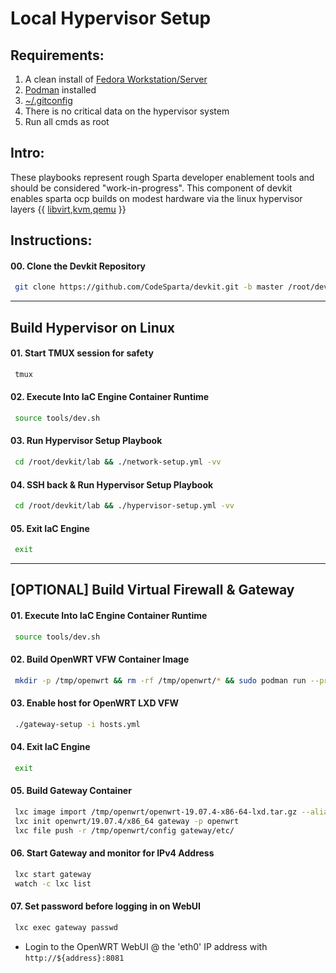 # Local Hypervisor Setup
## Requirements:
1. A clean install of [Fedora Workstation/Server](https://getfedora.org/en/workstation/)
2. [Podman](https://podman.io/getting-started/installation.html) installed
3. [~/.gitconfig](https://github.com/CodeSparta/devkit/blob/master/docs/gitconfig.md)
4. There is no critical data on the hypervisor system
5. Run all cmds as root
    
## Intro:    
These playbooks represent rough Sparta developer enablement tools and should be
considered "work-in-progress". This component of devkit enables sparta ocp builds
on modest hardware via the linux hypervisor layers {{ [libvirt],[kvm],[qemu] }}

[libvirt]:https://wiki.libvirt.org/page/Main_Page
[kvm]:https://www.redhat.com/en/topics/virtualization/what-is-KVM
[qemu]:https://www.qemu.org/

## Instructions:
#### 00\. Clone the Devkit Repository
```sh
 git clone https://github.com/CodeSparta/devkit.git -b master /root/devkit && cd /root/devkit
```
--------------------------------------------------------------------------------
## Build Hypervisor on Linux
#### 01\. Start TMUX session for safety
```sh
 tmux
```
#### 02\. Execute Into IaC Engine Container Runtime
```sh
 source tools/dev.sh
```
#### 03\. Run Hypervisor Setup Playbook
```sh
 cd /root/devkit/lab && ./network-setup.yml -vv
```
#### 04\. SSH back & Run Hypervisor Setup Playbook
```sh
 cd /root/devkit/lab && ./hypervisor-setup.yml -vv
```
#### 05\. Exit IaC Engine
```sh
 exit
```
--------------------------------------------------------------------------------
## [OPTIONAL] Build Virtual Firewall & Gateway
#### 01\. Execute Into IaC Engine Container Runtime
```sh
 source tools/dev.sh
```
#### 02\. Build OpenWRT VFW Container Image
```sh
 mkdir -p /tmp/openwrt && rm -rf /tmp/openwrt/* && sudo podman run --privileged --rm -it --name openwrt_builder --volume /tmp/openwrt:/root/bin:z containercraft/ccio-openwrt-builder:19.07.4
```
#### 03\. Enable host for OpenWRT LXD VFW
```sh
 ./gateway-setup -i hosts.yml
```
#### 04\. Exit IaC Engine
```sh
 exit
```
#### 05\. Build Gateway Container
```sh
 lxc image import /tmp/openwrt/openwrt-19.07.4-x86-64-lxd.tar.gz --alias openwrt/19.07.4/x86_64
 lxc init openwrt/19.07.4/x86_64 gateway -p openwrt
 lxc file push -r /tmp/openwrt/config gateway/etc/
```
#### 06\. Start Gateway and monitor for IPv4 Address
```sh
 lxc start gateway
 watch -c lxc list
```
#### 07\. Set password before logging in on WebUI
```sh
 lxc exec gateway passwd
```
 - Login to the OpenWRT WebUI @ the 'eth0' IP address with `http://${address}:8081`
